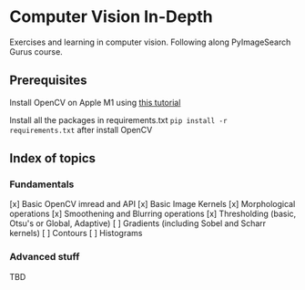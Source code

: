 # Computer Vision In-Depth
Exercises and learning in computer vision. Following along PyImageSearch Gurus course.


## Prerequisites 

Install OpenCV on Apple M1 using [this tutorial](https://pronoy.in/opencv/python/applem1/2023/12/26/opencv-4-2-on-apple-m1-pro-with-python3-8-bindings.html)

Install all the packages in requirements.txt `pip install -r requirements.txt` after install OpenCV


## Index of topics

### Fundamentals

[x] Basic OpenCV imread and API
[x] Basic Image Kernels
[x] Morphological operations
[x] Smoothening and Blurring operations
[x] Thresholding (basic, Otsu's or Global, Adaptive)
[ ] Gradients (including Sobel and Scharr kernels)
[ ] Contours
[ ] Histograms

### Advanced stuff
TBD
